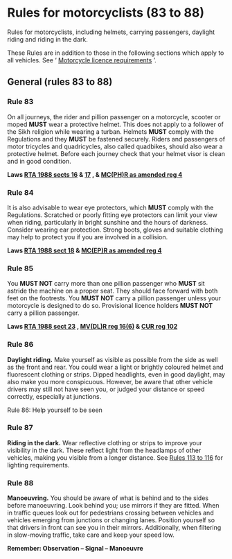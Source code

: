 <h1>Rules for motorcyclists (83 to 88)</h1>
<p>Rules for motorcyclists, including helmets, carrying passengers, daylight riding and riding in the dark.</p>
<p>These Rules are in addition to those in the following sections which apply to all vehicles. See ‘ <a href='annex-2-motorcycle-licence-requirements.md'>Motorcycle licence requirements</a> ’.</p>
<h2>General (rules 83 to 88)</h2>
<h3>Rule 83</h3>
<p>On all journeys, the rider and pillion passenger on a motorcycle, scooter or moped <strong>MUST</strong>
wear a protective helmet. This does not apply to a follower of the Sikh religion while wearing a turban. Helmets <strong>MUST</strong>
comply with the Regulations and they <strong>MUST</strong>
be fastened securely. Riders and passengers of motor tricycles and quadricycles, also called quadbikes, should also wear a protective helmet. Before each journey check that your helmet visor is clean and in good condition.</p>
<p><strong>Laws <a href='http://www.legislation.gov.uk/ukpga/1988/52/section/16'>RTA 1988 sects 16</a> & <a href='http://www.legislation.gov.uk/ukpga/1988/52/section/17'>17</a> , & <a href='http://www.legislation.gov.uk/uksi/1998/1807/regulation/4/made'>MC(PH)R as amended reg 4</a></strong>
</p>
<h3>Rule 84</h3>
<p>It is also advisable to wear eye protectors, which <strong>MUST</strong>
comply with the Regulations. Scratched or poorly fitting eye protectors can limit your view when riding, particularly in bright sunshine and the hours of darkness. Consider wearing ear protection. Strong boots, gloves and suitable clothing may help to protect you if you are involved in a collision.</p>
<p><strong>Laws <a href='http://www.legislation.gov.uk/ukpga/1988/52/section/18'>RTA 1988 sect 18</a> & <a href='http://www.legislation.gov.uk/uksi/1999/535/regulation/4/made'>MC(EP)R as amended reg 4</a></strong>
</p>
<h3>Rule 85</h3>
<p>You <strong>MUST NOT</strong>
carry more than one pillion passenger who <strong>MUST</strong>
sit astride the machine on a proper seat. They should face forward with both feet on the footrests. You <strong>MUST NOT</strong>
carry a pillion passenger unless your motorcycle is designed to do so. Provisional licence holders <strong>MUST NOT</strong>
carry a pillion passenger.</p>
<p><strong>Laws <a href='http://www.legislation.gov.uk/ukpga/1988/52/section/23'>RTA 1988 sect 23</a> , <a href='http://www.legislation.gov.uk/uksi/1999/2864/regulation/16/made'>MV(DL)R reg 16(6)</a> & <a href='http://www.legislation.gov.uk/uksi/1986/1078/regulation/102/made'>CUR reg 102</a></strong>
</p>
<h3>Rule 86</h3>
<p><strong>Daylight riding.</strong>
Make yourself as visible as possible from the side as well as the front and rear. You could wear a light or brightly coloured helmet and fluorescent clothing or strips. Dipped headlights, even in good daylight, may also make you more conspicuous. However, be aware that other vehicle drivers may still not have seen you, or judged your distance or speed correctly, especially at junctions.</p>
<p></p>
Rule 86: Help yourself to be seen <h3>Rule 87</h3>
<p><strong>Riding in the dark.</strong>
Wear reflective clothing or strips to improve your visibility in the dark. These reflect light from the headlamps of other vehicles, making you visible from a longer distance. See <a href='general-rules-techniques-and-advice-for-all-drivers-and-riders-103-to-158.md#lighting-requirements-113-to-116'>Rules 113 to 116</a> for lighting requirements.</p>
<h3>Rule 88</h3>
<p><strong>Manoeuvring.</strong>
You should be aware of what is behind and to the sides before manoeuvring. Look behind you; use mirrors if they are fitted. When in traffic queues look out for pedestrians crossing between vehicles and vehicles emerging from junctions or changing lanes. Position yourself so that drivers in front can see you in their mirrors. Additionally, when filtering in slow-moving traffic, take care and keep your speed low.</p>
<p><strong>Remember: Observation – Signal – Manoeuvre</strong>
</p>

